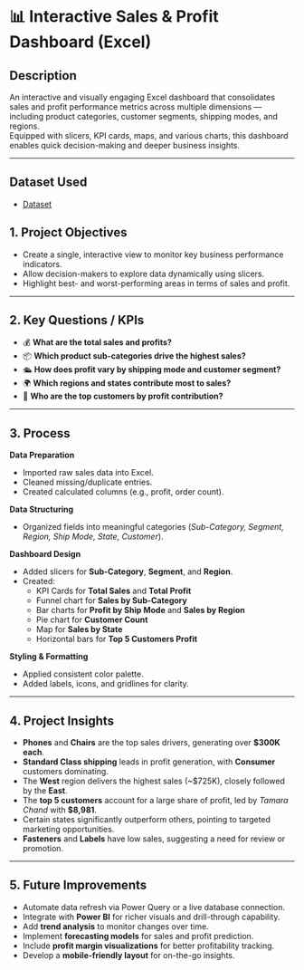 # 📊 Interactive Sales & Profit Dashboard (Excel)

## **Description**
An interactive and visually engaging Excel dashboard that consolidates sales and profit performance metrics across multiple dimensions — including product categories, customer segments, shipping modes, and regions.  
Equipped with slicers, KPI cards, maps, and various charts, this dashboard enables quick decision-making and deeper business insights.

---

## **Dataset Used**
- <a href="https://www.kaggle.com/datasets/vivek468/superstore-dataset-final/data">Dataset</a>

## **1. Project Objectives**
- Create a single, interactive view to monitor key business performance indicators.  
- Allow decision-makers to explore data dynamically using slicers.  
- Highlight best- and worst-performing areas in terms of sales and profit.

---

## **2. Key Questions / KPIs**
- 💰 **What are the total sales and profits?**  
- 📦 **Which product sub-categories drive the highest sales?**  
- 🛳 **How does profit vary by shipping mode and customer segment?**  
- 🌍 **Which regions and states contribute most to sales?**  
- 👥 **Who are the top customers by profit contribution?**

---

## **3. Process**

**Data Preparation**
- Imported raw sales data into Excel.  
- Cleaned missing/duplicate entries.  
- Created calculated columns (e.g., profit, order count).  

**Data Structuring**
- Organized fields into meaningful categories (*Sub-Category, Segment, Region, Ship Mode, State, Customer*).  

**Dashboard Design**
- Added slicers for **Sub-Category**, **Segment**, and **Region**.  
- Created:
  - KPI Cards for **Total Sales** and **Total Profit**  
  - Funnel chart for **Sales by Sub-Category**  
  - Bar charts for **Profit by Ship Mode** and **Sales by Region**  
  - Pie chart for **Customer Count**  
  - Map for **Sales by State**  
  - Horizontal bars for **Top 5 Customers Profit**  

**Styling & Formatting**
- Applied consistent color palette.  
- Added labels, icons, and gridlines for clarity.

---

## **4. Project Insights**
- **Phones** and **Chairs** are the top sales drivers, generating over **$300K each**.  
- **Standard Class shipping** leads in profit generation, with **Consumer** customers dominating.  
- The **West** region delivers the highest sales (~$725K), closely followed by the **East**.  
- The **top 5 customers** account for a large share of profit, led by *Tamara Chand* with **$8,981**.  
- Certain states significantly outperform others, pointing to targeted marketing opportunities.  
- **Fasteners** and **Labels** have low sales, suggesting a need for review or promotion.

---

## **5. Future Improvements**
- Automate data refresh via Power Query or a live database connection.  
- Integrate with **Power BI** for richer visuals and drill-through capability.  
- Add **trend analysis** to monitor changes over time.  
- Implement **forecasting models** for sales and profit prediction.  
- Include **profit margin visualizations** for better profitability tracking.  
- Develop a **mobile-friendly layout** for on-the-go insights.
